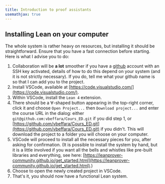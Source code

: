 ```yaml
---
title: Introduction to proof assistants
usemathjax: true
---
```


## Installing Lean on your computer

The whole system is rather heavy on resources, but installing it should be
straightforward. Ensure that you have a fast connection before starting. Here is
what I advise you to do:

1. Collaboration will be **a lot** smoother if you have a
  [github](https://github.com/) account with an SSH key activated, details of
  how to do this depend on your system (and it is not strictly necessary). If
  you do, tell me what your github name is so that I can add you to the project.
2. Install VSCode, available at
   [https://code.visualstudio.com/](https://code.visualstudio.com/).
3. Within VSCode, install the `Lean 4` extension.
4. There should be a ∀-shaped button appearing in the top-right corner, click it
   and choose `Open Project...` then `Download project...` and enter the course
   URL in the dialog: either
   `git@github.com:vbeffara/Cours_ED.git`
   if you did step 1, or
   [https://github.com/vbeffara/Cours_ED.git](https://github.com/vbeffara/Cours_ED.git)
   if you didn't. This will download the project to a folder you will choose on
   your computer.
5. VSCode will proceed to install all the necessary pieces for you, after asking
  for confirmation. (It is possible to install the system by hand, but it is a
  little involved if you want all the bells and whistles like pre-built
  libraries and everything, see here:
  [https://leanprover-community.github.io/get_started.html](https://leanprover-community.github.io/get_started.html).)
1. Choose to open the newly created project in VSCode.
2. That's it, you should now have a functional Lean system.
